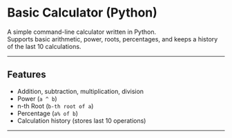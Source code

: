 
#  Basic Calculator (Python)

A simple command-line calculator written in Python.  
Supports basic arithmetic, power, roots, percentages, and keeps a history of the last 10 calculations.

---

##  Features
- Addition, subtraction, multiplication, division
- Power (`a ^ b`)
- n-th Root (`b-th root of a`)
- Percentage (`a% of b`)
- Calculation history (stores last 10 operations)

---

